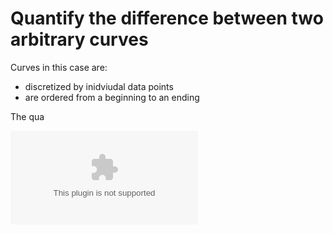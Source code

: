 # Quantify the difference between two arbitrary curves

Curves in this case are:
- discretized by inidviudal data points
- are ordered from a beginning to an ending

The qua

![Image of two different curves](images/Fig2.eps)
